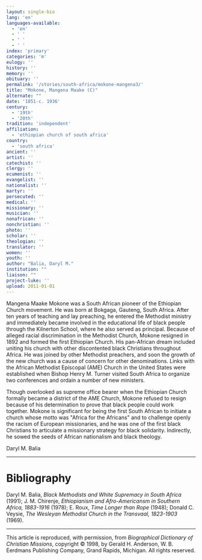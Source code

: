 ```yaml
---
layout: single-bio
lang: 'en'
languages-available:
  - 'en'
  - ' '
  - ' '
  - ' '
index: 'primary'
categories: 'm'
eulogy: ''
history: ''
memory: ''
obituary: ''
permalink: '/stories/south-africa/mokone-mangena3/'
title: "Mokone, Mangena Maake (C)"
alternate: ""
date: '1851-c. 1936'
century:
  - '19th'
  - '20th'
tradition: 'independent'
affiliation:
  - 'ethiopian church of south africa'
country:
  - 'south africa'
ancient: ''
artist: ''
catechist: ''
clergy: ''
ecumenist: ''
evangelist: ''
nationalist: ''
martyr: ''
persecuted: ''
medical: ''
missionary: ''
musician: ''
nonafrican: ''
nonchristian: ''
photo: ''
scholar: ''
theologian: ''
translator: ''
women: ''
youth: ''
author: "Balia, Daryl M."
institution: ""
liaison: ""
project-luke: ''
upload: 2011-01-01
---
```




Mangena Maake Mokone was a South African pioneer of the Ethiopian Church movement. He was born at Bokgaga, Gauteng, South Africa. After ten years of teaching and lay preaching, he entered the Methodist ministry and immediately became involved in the educational life of black people through the Kilnerton School, where he also served as principal. Because of alleged racial discrimination in the Methodist Church, Mokone resigned in 1892 and formed the first Ethiopian Church. His pan-African dream included uniting his church with other discontented black Christians throughout Africa. He was joined by other Methodist preachers, and soon the growth of the new church was a cause of concern for other denominations. Links with the African Methodist Episcopal (AME) Church in the United States were established when Bishop Henry M. Turner visited South Africa to organize two conferences and ordain a number of new ministers.

Though overlooked as supreme office bearer when the Ethiopian Church formally became a district of the AME Church, Mokone refused to resign because of his determination to prove that black people could work together. Mokone is significant for being the first South African to initiate a church whose motto was "Africa for the Africans" and to challenge openly the racism of European missionaries, and he was one of the first black Christians to articulate a missionary strategy for black solidarity. Indirectly, he sowed the seeds of African nationalism and black theology.

Daryl M. Balia

---

# Bibliography

Daryl M. Balia, *Black Methodists and White Supremacy in South Africa* (1991); J. M. Chirenje, *Ethiopianism and Afro-Americansm in Southern Africa, 1883-1916* (1978); E. Roux, *Time Longer than Rope* (1948); Donald C. Veysie, *The Wesleyan Methodist Church in the Transvaal, 1823-1903* (1969).

---

This article is reproduced, with permission, from *Biographical Dictionary of Christian Missions*, copyright © 1998, by Gerald H. Anderson, W. B. Eerdmans Publishing Company, Grand Rapids, Michigan. All rights reserved.